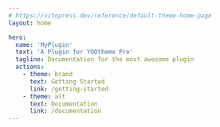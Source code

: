 ```yaml
---
# https://vitepress.dev/reference/default-theme-home-page
layout: home

hero:
  name: 'MyPlugin'
  text: 'A Plugin for YOOtheme Pro'
  tagline: Documentation for the most awesome plugin
  actions:
    - theme: brand
      text: Getting Started
      link: /getting-started
    - theme: alt
      text: Documentation
      link: /documentation
---
```

